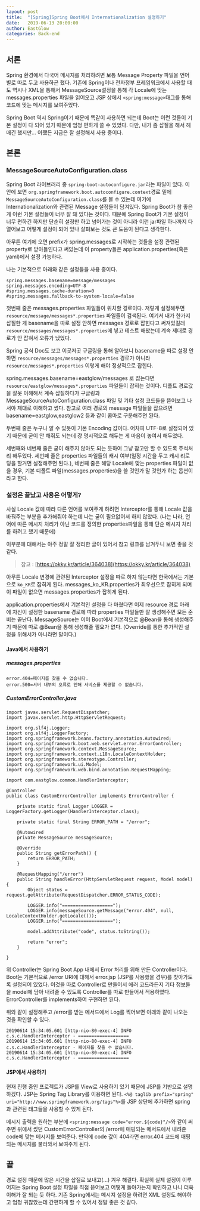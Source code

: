 ```yaml
---
layout: post
title:  "[Spring]Spring Boot에서 Internationalization 설정하기"
date:   2019-06-13 20:00:00
author: EastGlow
categories: Back-end
---
```


## 서론

Spring 환경에서 다국어 메시지를 처리하려면 보통 Message Property 파일을 언어별로 따로 두고 사용하곤 했다. 기존에 Spring이나 전자정부 프레임워크에서 사용할 때도 역시나 XML을 통해서 MessageSource설정을 통해 각 Locale에 맞는 messages.properties 파일을 읽어오고 JSP 상에서 `<spring:message>`태그를 통해 코드에 맞는 메시지를 보여주었다.

Spring Boot 역시 Spring이기 때문에 똑같이 사용하면 되는데 Boot는 이런 것들이 기본 설정이 다 되어 있기 때문에 엄청 편하게 쓸 수 있었다. 다만, 내가 좀 삽질을 해서 헤매긴 했지만... 어쨌든 지금은 잘 설정해서 사용 중이다.

## 본론

### MessageSourceAutoConfiguration.class

Spring Boot 라이브러리 중 `spring-boot-autoconfigure.jar`라는 파일이 있다. 이 안에 보면 `org.springframework.boot.autoconfigure.context`경로 밑에 `MessageSourceAutoConfiguration.class`를 볼 수 있는데 여기에 Internationalization와 관련된 Message 설정들이 담겨있다. Spring Boot가 참 좋은게 이런 기본 설정들이 너무 잘 돼 있다는 것이다. 때문에 Spring Boot가 기본 설정이 너무 편하긴 하지만 단순히 설정만 하고 넘어가는 것이 아니라 이런 jar파일 하나까지 다 열어보고 어떻게 설정이 되어 있나 살펴보는 것도 큰 도움이 된다고 생각한다.

아무튼 여기에 오면 prefix가 spring.messages로 시작하는 것들을 설정 관련된 property로 받아들인다고 써있는데 이 property들은 application.properties(혹은 yaml)에서 설정 가능하다.

나는 기본적으로 아래와 같은 설정들을 사용 중이다.
```
spring.messages.basename=message/messages
spring.messages.encoding=UTF-8
#spring.messages.cache-duration=0
#spring.messages.fallback-to-system-locale=false
```
첫번째 줄은 messages.properties 파일들이 위치할 경로이다. 저렇게 설정해두면 `resource/message/messages*.properties` 파일들이 검색된다. 여기서 내가 한가지 삽질한 게 basename을 따로 설정 안하면 messages 경로로 잡힌다고 써져있길래 `resource/messages/messages*.properties`에 넣고 테스트 해봤는데 계속 제대로 경로가 안 잡혀서 오류가 났었다.

Spring 공식 Doc도 보고 이곳저곳 구글링을 통해 알아보니 basename을 따로 설정 안하면 `resource/messages/messages*.properties` 경로가 아니라 `resource/messages*.properties` 이렇게 해야 정상적으로 잡힌다.

spring.messages.basename=eastglow/messages 로 잡는다면 `resource/eastglow/messages*.properties` 파일들이 잡히는 것이다. 디폴트 경로값을 잘못 이해해서 계속 삽질하다가 구글링과 MessageSourceAutoConfiguration.class 파일 및 기타 설정 코드들을 뜯어보고 나서야 제대로 이해하고 썼다. 참고로 여러 경로의 message 파일들을 잡으려면 basename=eastglow,eastglow2 등과 같이 콤마로 구분해주면 된다.

두번째 줄은 누구나 알 수 있듯이 기본 Encoding 값이다. 어차피 UTF-8로 설정되어 있기 때문에 굳이 안 해줘도 되는데 걍 명시적으로 해두는 게 마음이 놓여서 해두었다.

세번째와 네번째 줄은 굳이 해주지 않아도 되는 듯하여 그냥 참고만 할 수 있도록 주석처리 해두었다. 세번째 줄은 properties 파일들의 캐시 여부(일정 시간을 두고 캐시 리로딩을 할거면 설정해주면 된다.), 네번째 줄은 해당 Locale에 맞는 properties 파일이 없을 경우, 기본 디폴트 파일(messages.properties)을 쓸 것인가 말 것인가 하는 옵션이라고 한다.

### 설정은 끝났고 사용은 어떻게?

사실 Locale 값에 따라 다른 언어를 보여주게 하려면 Interceptor를 통해 Locale 값을 바꿔주는 부분을 추가해줘야 하는데 나는 굳이 필요없어서 하지 않았다. (나는 나라, 언어에 따른 메시지 처리가 아닌 코드를 정의한 properties파일을 통해 단순 메시지 처리를 하려고 했기 때문에)

이부분에 대해서는 아주 정말 잘 정리한 글이 있어서 참고 링크를 남겨두니 보면 좋을 것 같다.
>참고 : [https://okky.kr/article/364038](https://okky.kr/article/364038)

아무튼 Locale 변경에 관련된 Interceptor 설정을 따로 하지 않는다면 한국에서는 기본으로 `ko_KR`로 잡히게 된다. messages_ko_KR.properties가 최우선으로 잡히게 되며 이 파일이 없으면 messages.properties가 잡히게 된다.

application.properties에서 기본적인 설정을 다 마쳤다면 이제 resource 경로 아래에 자신이 설정한 basename 경로에 따라 properties 파일들만 잘 생성해주면 모든 준비는 끝난다. MessageSource는 이미 Boot에서 기본적으로 @Bean을 통해 생성해주기 때문에 따로 @Bean을 통해 생성해줄 필요가 없다. (Override를 통한 추가적인 설정을 위해서가 아니라면 말이다.)

#### Java에서 사용하기

##### messages.properties
```
error.404=페이지를 찾을 수 없습니다.
error.500=서버 내부의 오류로 인해 서비스를 제공할 수 없습니다.
```

##### CustomErrorController.java
```
import javax.servlet.RequestDispatcher;
import javax.servlet.http.HttpServletRequest;

import org.slf4j.Logger;
import org.slf4j.LoggerFactory;
import org.springframework.beans.factory.annotation.Autowired;
import org.springframework.boot.web.servlet.error.ErrorController;
import org.springframework.context.MessageSource;
import org.springframework.context.i18n.LocaleContextHolder;
import org.springframework.stereotype.Controller;
import org.springframework.ui.Model;
import org.springframework.web.bind.annotation.RequestMapping;

import com.eastglow.common.HandlerInterceptor;

@Controller
public class CustomErrorController implements ErrorController {
 
    private static final Logger LOGGER = LoggerFactory.getLogger(HandlerInterceptor.class);
	
    private static final String ERROR_PATH = "/error";
     
    @Autowired
    private MessageSource messageSource;
    
    @Override
    public String getErrorPath() {
        return ERROR_PATH;
    }
    
    @RequestMapping("/error")
    public String handleError(HttpServletRequest request, Model model) {
        Object status = request.getAttribute(RequestDispatcher.ERROR_STATUS_CODE);
        
        LOGGER.info("===================");
        LOGGER.info(messageSource.getMessage("error.404", null, LocaleContextHolder.getLocale()));
        LOGGER.info("===================");
        
        model.addAttribute("code", status.toString());
        
        return "error";
    }
 
}
```

위 Controller는 Spring Boot App 내에서 Error 처리를 위해 만든 Controller이다. Boot는 기본적으로 /error URI에 대해서 error.jsp (JSP를 사용했을 경우)를 찾아가도록 설정되어 있었다. 이것을 따로 Controller로 만들어서 에러 코드라든지 기타 정보들을 model에 담아 내려줄 수 있도록 Controller를 따로 만들어서 적용하였다. ErrorController를 implements하여 구현하면 된다.

위와 같이 설정해주고 /error를 받는 메서드에서 Log를 찍어보면 아래와 같이 나오는 것을 확인할 수 있다.

```
20190614 15:34:05.601 [http-nio-80-exec-4] INFO c.s.c.HandlerInterceptor - =================== 
20190614 15:34:05.601 [http-nio-80-exec-4] INFO c.s.c.HandlerInterceptor - 페이지를 찾을 수 없습니다. 
20190614 15:34:05.601 [http-nio-80-exec-4] INFO c.s.c.HandlerInterceptor - =================== 
```

#### JSP에서 사용하기

현재 진행 중인 프로젝트가 JSP를 View로 사용하기 있기 때문에 JSP를 기반으로 설명하겠다. JSP는 Spring Tag Library를 이용하면 된다. `<%@ taglib prefix="spring" uri="http://www.springframework.org/tags"%>`를 JSP 상단에 추가하면 spring과 관련된 태그들을 사용할 수 있게 된다.

메시지 출력을 원하는 부분에 `<spring:message code="error.${code}"/>`와 같이 써주면 위에서 썼던 CustomErrorController의 /error에 매핑되는 메서드에서 내려준 code에 맞는 메시지를 보여준다. 만약에 code 값이 404라면 error.404 코드에 매핑되는 메시지를 불러와서 보여주게 된다.

## 끝

경로 설정 때문에 많은 시간을 삽질로 보내고(...) 겨우 해결다. 확실히 실제 설정이 이루어지는 Spring Boot 설정 파일을 직접 뜯어보고 어떻게 돌아가는지 확인하고 나니 더욱 이해가 잘 되는 듯 하다. 기존 Spring에서는 메시지 설정을 하려면 XML 설정도 해야하고 엄청 귀찮았는데 간편하게 할 수 있어서 정말 좋은 것 같다.
